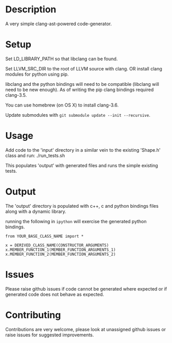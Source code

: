 # Description

A very simple clang-ast-powered code-generator.

# Setup

Set LD_LIBRARY_PATH so that libclang can be found.

Set LLVM_SRC_DIR to the root of LLVM source with clang.
OR install clang modules for python using pip.

libclang and the python bindings will need to be compatible (libclang will need to be new enough).
As of writing the pip clang bindings required clang-3.5.

You can use homebrew (on OS X) to install clang-3.6.

Update submodules with `git submodule update --init --recursive`.

# Usage

Add code to the 'input' directory in a similar vein to the existing 'Shape.h' class and run:
    ./run_tests.sh

This populates 'output' with generated files and runs the simple existing tests.

# Output

The 'output' directory is populated with c++, c and python bindings files along with a dynamic library.

running the following in `ipython` will exercise the generated python bindings.
   
    from YOUR_BASE_CLASS_NAME import *

    x = DERIVED_CLASS_NAME(CONSTRUCTOR_ARGUMENTS)
    x.MEMBER_FUNCTION_1(MEMBER_FUNCTION_ARGUMENTS_1)
    x.MEMBER_FUNCTION_2(MEMBER_FUNCTION_ARGUMENTS_2)

# Issues 

Please raise github issues if code cannot be generated where expected or if generated code does not behave as expected.


# Contributing

Contributions are very welcome, please look at unassigned github issues or raise issues for suggested improvements.
